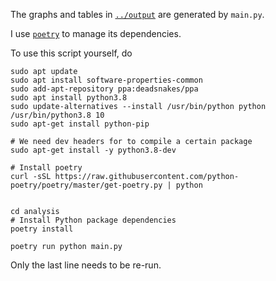 The graphs and tables in [`../output`](../output) are generated by `main.py`.

I use [`poetry`](https://python-poetry.org/) to manage its dependencies.

To use this script yourself, do

```
sudo apt update
sudo apt install software-properties-common
sudo add-apt-repository ppa:deadsnakes/ppa
sudo apt install python3.8
sudo update-alternatives --install /usr/bin/python python /usr/bin/python3.8 10
sudo apt-get install python-pip

# We need dev headers for to compile a certain package
sudo apt-get install -y python3.8-dev

# Install poetry
curl -sSL https://raw.githubusercontent.com/python-poetry/poetry/master/get-poetry.py | python


cd analysis
# Install Python package dependencies
poetry install

poetry run python main.py
```

Only the last line needs to be re-run.
